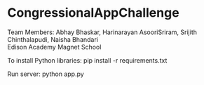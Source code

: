 # CongressionalAppChallenge
Team Members: Abhay Bhaskar, Harinarayan AsooriSriram, Srijith Chinthalapudi, Naisha Bhandari <br />
Edison Academy Magnet School

To install Python libraries:
pip install -r requirements.txt

Run server:
python app.py